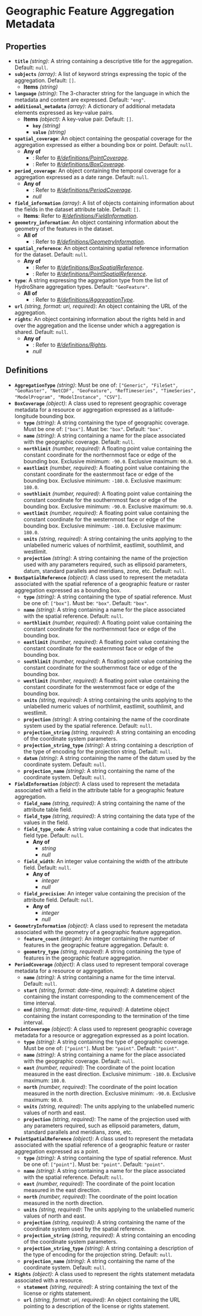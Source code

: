 # Geographic Feature Aggregation Metadata

## Properties

- **`title`** *(string)*: A string containing a descriptive title for the aggregation. Default: `null`.
- **`subjects`** *(array)*: A list of keyword strings expressing the topic of the aggregation. Default: `[]`.
    - **Items** *(string)*
- **`language`** *(string)*: The 3-character string for the language in which the metadata and content are expressed. Default: `"eng"`.
- **`additional_metadata`** *(array)*: A dictionary of additional metadata elements expressed as key-value pairs.
    - **Items** *(object)*: A key-value pair. Default: `[]`.
        - **`key`** *(string)*
        - **`value`** *(string)*
- **`spatial_coverage`**: An object containing the geospatial coverage for the aggregation expressed as either a bounding box or point. Default: `null`.
    - **Any of**
        - : Refer to *[#/definitions/PointCoverage](#definitions/PointCoverage)*.
        - : Refer to *[#/definitions/BoxCoverage](#definitions/BoxCoverage)*.
- **`period_coverage`**: An object containing the temporal coverage for a aggregation expressed as a date range. Default: `null`.
    - **Any of**
        - : Refer to *[#/definitions/PeriodCoverage](#definitions/PeriodCoverage)*.
        - *null*
- **`field_information`** *(array)*: A list of objects containing information about the fields in the dataset attribute table. Default: `[]`.
    - **Items**: Refer to *[#/definitions/FieldInformation](#definitions/FieldInformation)*.
- **`geometry_information`**: An object containing information about the geometry of the features in the dataset.
    - **All of**
        - : Refer to *[#/definitions/GeometryInformation](#definitions/GeometryInformation)*.
- **`spatial_reference`**: An object containing spatial reference information for the dataset. Default: `null`.
    - **Any of**
        - : Refer to *[#/definitions/BoxSpatialReference](#definitions/BoxSpatialReference)*.
        - : Refer to *[#/definitions/PointSpatialReference](#definitions/PointSpatialReference)*.
- **`type`**: A string expressing the aggregation type from the list of HydroShare aggregation types. Default: `"GeoFeature"`.
    - **All of**
        - : Refer to *[#/definitions/AggregationType](#definitions/AggregationType)*.
- **`url`** *(string, format: uri, required)*: An object containing the URL of the aggregation.
- **`rights`**: An object containing information about the rights held in and over the aggregation and the license under which a aggregation is shared. Default: `null`.
    - **Any of**
        - : Refer to *[#/definitions/Rights](#definitions/Rights)*.
        - *null*
## Definitions

- <a id="definitions/AggregationType"></a>**`AggregationType`** *(string)*: Must be one of: `["Generic", "FileSet", "GeoRaster", "NetCDF", "GeoFeature", "RefTimeseries", "TimeSeries", "ModelProgram", "ModelInstance", "CSV"]`.
- <a id="definitions/BoxCoverage"></a>**`BoxCoverage`** *(object)*: A class used to represent geographic coverage metadata for a resource or aggregation expressed as a
latitude-longitude bounding box.
    - **`type`** *(string)*: A string containing the type of geographic coverage. Must be one of: `["box"]`. Must be: `"box"`. Default: `"box"`.
    - **`name`** *(string)*: A string containing a name for the place associated with the geographic coverage. Default: `null`.
    - **`northlimit`** *(number, required)*: A floating point value containing the constant coordinate for the northernmost face or edge of the bounding box. Exclusive minimum: `-90.0`. Exclusive maximum: `90.0`.
    - **`eastlimit`** *(number, required)*: A floating point value containing the constant coordinate for the easternmost face or edge of the bounding box. Exclusive minimum: `-180.0`. Exclusive maximum: `180.0`.
    - **`southlimit`** *(number, required)*: A floating point value containing the constant coordinate for the southernmost face or edge of the bounding box. Exclusive minimum: `-90.0`. Exclusive maximum: `90.0`.
    - **`westlimit`** *(number, required)*: A floating point value containing the constant coordinate for the westernmost face or edge of the bounding box. Exclusive minimum: `-180.0`. Exclusive maximum: `180.0`.
    - **`units`** *(string, required)*: A string containing the units applying to the unlabelled numeric values of northlimit, eastlimit, southlimit, and westlimit.
    - **`projection`** *(string)*: A string containing the name of the projection used with any parameters required, such as ellipsoid parameters, datum, standard parallels and meridians, zone, etc. Default: `null`.
- <a id="definitions/BoxSpatialReference"></a>**`BoxSpatialReference`** *(object)*: A class used to represent the metadata associated with the spatial reference of a geographic
feature or raster aggregation expressed as a bounding box.
    - **`type`** *(string)*: A string containing the type of spatial reference. Must be one of: `["box"]`. Must be: `"box"`. Default: `"box"`.
    - **`name`** *(string)*: A string containing a name for the place associated with the spatial reference. Default: `null`.
    - **`northlimit`** *(number, required)*: A floating point value containing the constant coordinate for the northernmost face or edge of the bounding box.
    - **`eastlimit`** *(number, required)*: A floating point value containing the constant coordinate for the easternmost face or edge of the bounding box.
    - **`southlimit`** *(number, required)*: A floating point value containing the constant coordinate for the southernmost face or edge of the bounding box.
    - **`westlimit`** *(number, required)*: A floating point value containing the constant coordinate for the westernmost face or edge of the bounding box.
    - **`units`** *(string, required)*: A string containing the units applying to the unlabelled numeric values of northlimit, eastlimit, southlimit, and westlimit.
    - **`projection`** *(string)*: A string containing the name of the coordinate system used by the spatial reference. Default: `null`.
    - **`projection_string`** *(string, required)*: A string containing an encoding of the coordinate system parameters.
    - **`projection_string_type`** *(string)*: A string containing a description of the type of encoding for the projection string. Default: `null`.
    - **`datum`** *(string)*: A string containing the name of the datum used by the coordinate system. Default: `null`.
    - **`projection_name`** *(string)*: A string containing the name of the coordinate system. Default: `null`.
- <a id="definitions/FieldInformation"></a>**`FieldInformation`** *(object)*: A class used to represent the metadata associated with a field in the attribute table for a geographic
feature aggregation.
    - **`field_name`** *(string, required)*: A string containing the name of the attribute table field.
    - **`field_type`** *(string, required)*: A string containing the data type of the values in the field.
    - **`field_type_code`**: A string value containing a code that indicates the field type. Default: `null`.
        - **Any of**
            - *string*
            - *null*
    - **`field_width`**: An integer value containing the width of the attribute field. Default: `null`.
        - **Any of**
            - *integer*
            - *null*
    - **`field_precision`**: An integer value containing the precision of the attribute field. Default: `null`.
        - **Any of**
            - *integer*
            - *null*
- <a id="definitions/GeometryInformation"></a>**`GeometryInformation`** *(object)*: A class used to represent the metadata associated with the geometry of a geographic feature aggregation.
    - **`feature_count`** *(integer)*: An integer containing the number of features in the geographic feature aggregation. Default: `0`.
    - **`geometry_type`** *(string, required)*: A string containing the type of features in the geographic feature aggregation.
- <a id="definitions/PeriodCoverage"></a>**`PeriodCoverage`** *(object)*: A class used to represent temporal coverage metadata for a resource or aggregation.
    - **`name`** *(string)*: A string containing a name for the time interval. Default: `null`.
    - **`start`** *(string, format: date-time, required)*: A datetime object containing the instant corresponding to the commencement of the time interval.
    - **`end`** *(string, format: date-time, required)*: A datetime object containing the instant corresponding to the termination of the time interval.
- <a id="definitions/PointCoverage"></a>**`PointCoverage`** *(object)*: A class used to represent geographic coverage metadata for a resource or aggregation expressed as a
point location.
    - **`type`** *(string)*: A string containing the type of geographic coverage. Must be one of: `["point"]`. Must be: `"point"`. Default: `"point"`.
    - **`name`** *(string)*: A string containing a name for the place associated with the geographic coverage. Default: `null`.
    - **`east`** *(number, required)*: The coordinate of the point location measured in the east direction. Exclusive minimum: `-180.0`. Exclusive maximum: `180.0`.
    - **`north`** *(number, required)*: The coordinate of the point location measured in the north direction. Exclusive minimum: `-90.0`. Exclusive maximum: `90.0`.
    - **`units`** *(string, required)*: The units applying to the unlabelled numeric values of north and east.
    - **`projection`** *(string, required)*: The name of the projection used with any parameters required, such as ellipsoid parameters, datum, standard parallels and meridians, zone, etc.
- <a id="definitions/PointSpatialReference"></a>**`PointSpatialReference`** *(object)*: A class used to represent the metadata associated with the spatial reference of a geographic
feature or raster aggregation expressed as a point.
    - **`type`** *(string)*: A string containing the type of spatial reference. Must be one of: `["point"]`. Must be: `"point"`. Default: `"point"`.
    - **`name`** *(string)*: A string containing a name for the place associated with the spatial reference. Default: `null`.
    - **`east`** *(number, required)*: The coordinate of the point location measured in the east direction.
    - **`north`** *(number, required)*: The coordinate of the point location measured in the north direction.
    - **`units`** *(string, required)*: The units applying to the unlabelled numeric values of north and east.
    - **`projection`** *(string, required)*: A string containing the name of the coordinate system used by the spatial reference.
    - **`projection_string`** *(string, required)*: A string containing an encoding of the coordinate system parameters.
    - **`projection_string_type`** *(string)*: A string containing a description of the type of encoding for the projection string. Default: `null`.
    - **`projection_name`** *(string)*: A string containing the name of the coordinate system. Default: `null`.
- <a id="definitions/Rights"></a>**`Rights`** *(object)*: A class used to represent the rights statement metadata associated with a resource.
    - **`statement`** *(string, required)*: A string containing the text of the license or rights statement.
    - **`url`** *(string, format: uri, required)*: An object containing the URL pointing to a description of the license or rights statement.
